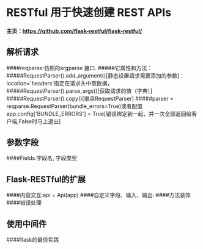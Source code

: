 # RESTful 用于快速创建 REST APIs
#### 主页：https://github.com/flask-restful/flask-restful/
## 解析请求
####reqparse:仿照的argparse 接口.
#####它属性和方法：
#####RequestParser().add_argument()[静态设置请求需要添加的参数]：location='headers'指定在请求头中取数据，
#####RequestParser().parse_args()[获取请求的值（字典）]
#####RequestParser().copy()[继承RequestParser]
#####parser = reqparse.RequestParser(bundle_errors=True)或者配置app.config['BUNDLE_ERRORS'] = True[错误绑定到一起，并一次全部返回给客户端,False时马上退出]

## 参数字段
####Fields:字段名, 字段类型
## Flask-RESTful的扩展
####内容交互:api = Api(app)
####自定义字段、输入、输出:
####方法装饰
####错误处理
## 使用中间件
####flask的最佳实践